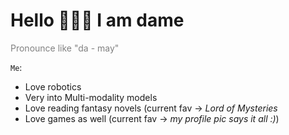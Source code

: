 # Hello 🙇🏻‍♂️ I am dame

<span style="color:grey">Pronounce like "da - may"</span>

`Me`:
- Love robotics
- Very into Multi-modality models
- Love reading fantasy novels (current fav -> <i>Lord of Mysteries</i>
- Love games as well (current fav -> <i>my profile pic says it all :)</i>)

